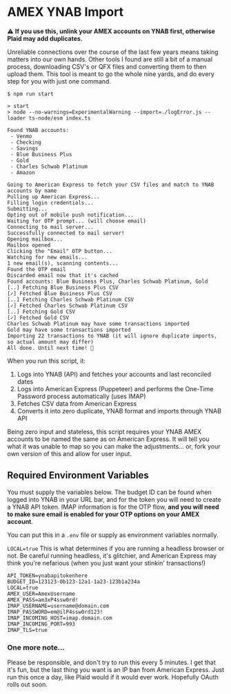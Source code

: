 # AMEX YNAB Import

⚠️ **If you use this, unlink your AMEX accounts on YNAB first, otherwise Plaid may add duplicates.**

Unreliable connections over the course of the last few years means taking matters into our own hands. Other tools I found are still a bit of a manual process, downloading CSV's or QFX files and converting them to then upload them. This tool is meant to go the whole nine yards, and do every step for you with just one command.

```
$ npm run start

> start
> node --no-warnings=ExperimentalWarning --import=./logError.js --loader ts-node/esm index.ts

Found YNAB accounts:
 - Venmo
 - Checking
 - Savings
 - Blue Business Plus
 - Gold
 - Charles Schwab Platinum
 - Amazon

Going to American Express to fetch your CSV files and match to YNAB accounts by name
Pulling up American Express...
Filling login credentials...
Submitting...
Opting out of mobile push notification...
Waiting for OTP prompt... (will choose email)
Connecting to mail server...
Successfully connected to mail server!
Opening mailbox...
Mailbox opened
Clicking the "Email" OTP button...
Watching for new emails...
1 new email(s), scanning contents...
Found the OTP email
Discarded email now that it's cached
Found accounts: Blue Business Plus, Charles Schwab Platinum, Gold
[..] Fetching Blue Business Plus CSV
[✓] Fetched Blue Business Plus CSV
[..] Fetching Charles Schwab Platinum CSV
[✓] Fetched Charles Schwab Platinum CSV
[..] Fetching Gold CSV
[✓] Fetched Gold CSV
Charles Schwab Platinum may have some transactions imported
Gold may have some transactions imported
Importing 22 transactions to YNAB (it will ignore duplicate imports, so actual amount may differ)
All done. Until next time! 👋
```

When you run this script, it:

1. Logs into YNAB (API) and fetches your accounts and last reconciled dates
2. Logs into American Express (Puppeteer) and performs the One-Time Password process automatically (uses IMAP)
3. Fetches CSV data from American Express
4. Converts it into zero duplicate, YNAB format and imports through YNAB API

Being zero input and stateless, this script requires your YNAB AMEX accounts to be named the same as on American Express. It will tell you what it was unable to map so you can make the adjustments... or, fork your own version of this and allow for user input.

## Required Environment Variables

You must supply the variables below. The budget ID can be found when logged into YNAB in your URL bar, and for the token you will need to create a YNAB API token. IMAP information is for the OTP flow, **and you will need to make sure email is enabled for your OTP options on your AMEX account**.

You can put this in a `.env` file or supply as environment variables normally.

`LOCAL=true` This is what determines if you are running a headless browser or not. Be careful running headless, it's glitchier, and American Express may think you're nefarious (when you just want your stinkin' transactions!)

```
API_TOKEN=ynabapitokenhere
BUDGET_ID=123123-0b123-12a1-1a23-123b1a234a
LOCAL=true
AMEX_USER=AmexUsername
AMEX_PASS=am3xP4ssw0rd!
IMAP_USERNAME=username@domain.com
IMAP_PASSWORD=em@ilP4ssw0rd123!
IMAP_INCOMING_HOST=imap.domain.com
IMAP_INCOMING_PORT=993
IMAP_TLS=true
```

### One more note...

Please be responsible, and don't try to run this every 5 minutes. I get that it's fun, but the last thing you want is an IP ban from American Express. Just run this once a day, like Plaid would if it would ever work. Hopefully OAuth rolls out soon.
